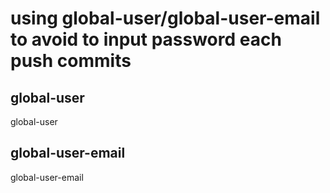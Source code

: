 #  using global-user/global-user-email to avoid to input password each push commits


## global-user
global-user

## global-user-email

global-user-email

